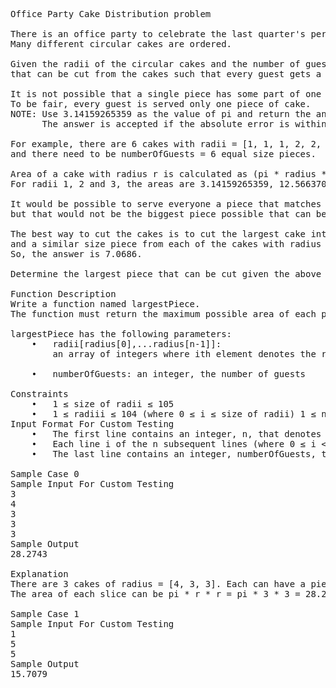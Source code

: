 <pre>Office Party Cake Distribution problem

There is an office party to celebrate the last quarter's performance with cake for everyone!
Many different circular cakes are ordered.

Given the radii of the circular cakes and the number of guests, determine the largest piece 
that can be cut from the cakes such that every guest gets a piece with the same area. 

It is not possible that a single piece has some part of one cake and some part of another cake. 
To be fair, every guest is served only one piece of cake.
NOTE: Use 3.14159265359 as the value of pi and return the answer rounded to 4 places after the decimal. 
      The answer is accepted if the absolute error is within 10-4 i.e (1e-4).
						
For example, there are 6 cakes with radii = [1, 1, 1, 2, 2, 3] 
and there need to be numberOfGuests = 6 equal size pieces.

Area of a cake with radius r is calculated as (pi * radius * radius).
For radii 1, 2 and 3, the areas are 3.14159265359, 12.5663706156, and 28.2743338851 units2.

It would be possible to serve everyone a piece that matches the area of the circle with radius 1, 
but that would not be the biggest piece possible that can be served to everyone.

The best way to cut the cakes is to cut the largest cake into 4 pieces (area = 28.743338851 / 4 = 7.068583471275) 
and a similar size piece from each of the cakes with radius 2.
So, the answer is 7.0686. 	

Determine the largest piece that can be cut given the above conditions.
							
Function Description
Write a function named largestPiece. 
The function must return the maximum possible area of each piece of cake rounded to 4 decimals and cast as a string.

largestPiece has the following parameters: 
	•	radii[radius[0],...radius[n-1]]: 
		an array of integers where ith element denotes the radius of the ith cake.
		
	•	numberOfGuests: an integer, the number of guests

Constraints
	•	1 ≤ size of radii ≤ 105
	•	1 ≤ radiii ≤ 104 (where 0 ≤ i ≤ size of radii) 1 ≤ numberOfGuests ≤ 105
Input Format For Custom Testing
	•	The first line contains an integer, n, that denotes the number of elements in radii.
	•	Each line i of the n subsequent lines (where 0 ≤ i < n) contains an integer that describes radiii.
	•	The last line contains an integer, numberOfGuests, that denotes the number of guests at the party.
						
Sample Case 0				
Sample Input For Custom Testing
3
4
3
3
3
Sample Output
28.2743

Explanation					
There are 3 cakes of radius = [4, 3, 3]. Each can have a piece as large as the smallest cake, radius1 = radius2 = 3. 
The area of each slice can be pi * r * r = pi * 3 * 3 = 28.2743 units2.	

Sample Case 1
Sample Input For Custom Testing
1
5
5				
Sample Output
15.7079
</pre>
